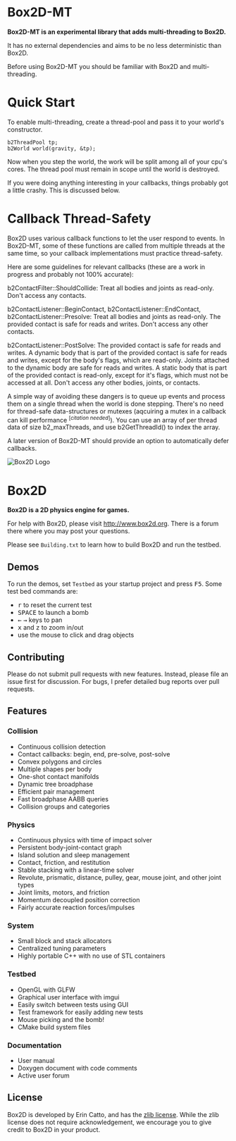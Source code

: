 
# Box2D-MT
**Box2D-MT is an experimental library that adds multi-threading to Box2D.**

It has no external dependencies and aims to be no less deterministic than Box2D.

Before using Box2D-MT you should be familiar with Box2D and multi-threading.

# Quick Start
To enable multi-threading, create a thread-pool and pass it to your world's constructor.

```
b2ThreadPool tp;
b2World world(gravity, &tp);
```

Now when you step the world, the work will be split among all of your cpu's cores.
The thread pool must remain in scope until the world is destroyed.

If you were doing anything interesting in your callbacks, things probably got a little crashy. This is discussed below.

# Callback Thread-Safety
Box2D uses various callback functions to let the user respond to events. In Box2D-MT, some of these functions
are called from multiple threads at the same time, so your callback implementations must practice thread-safety.

Here are some guidelines for relevant callbacks (these are a work in progress and probably not 100% accurate):

b2ContactFilter::ShouldCollide: Treat all bodies and joints as read-only. Don't access any contacts.

b2ContactListener::BeginContact, b2ContactListener::EndContact, b2ContactListener::Presolve:
Treat all bodies and joints as read-only. The provided contact is safe for reads and writes. Don't access any
other contacts.

b2ContactListener::PostSolve: The provided contact is safe for reads and writes. A dynamic body that is part of
the provided contact is safe for reads and writes, except for the body's flags, which are read-only. Joints
attached to the dynamic body are safe for reads and writes. A static body that is part of the provided contact
is read-only, except for it's flags, which must not be accessed at all. Don't access any other bodies, joints,
or contacts.

A simple way of avoiding these dangers is to queue up events and process them on a single thread when the world
is done stepping. There's no need for thread-safe data-structures or mutexes (aqcuiring a mutex in a callback can
kill performance <sup>[*citation needed*]</sup>). You can use an array of per thread data of size b2_maxThreads, and use b2GetThreadId() to index
the array.

A later version of Box2D-MT should provide an option to automatically defer callbacks.



![Box2D Logo](http://box2d.org/images/icon.gif)

# Box2D 

**Box2D is a 2D physics engine for games.**

For help with Box2D, please visit http://www.box2d.org. There is a forum there where you may post your questions.

Please see `Building.txt` to learn how to build Box2D and run the testbed.

## Demos

To run the demos, set `Testbed` as your startup project and press <kbd>F5</kbd>. Some test bed commands are:

- <kbd>r</kbd> to reset the current test
- <kbd>SPACE</kbd> to launch a bomb
- <kbd>&larr;</kbd> <kbd>&rarr;</kbd> keys to pan
- <kbd>x</kbd> and <kbd>z</kbd> to zoom in/out
- use the mouse to click and drag objects

## Contributing

Please do not submit pull requests with new features. Instead, please file an issue first for discussion. For bugs, I prefer detailed bug reports over pull requests.

## Features

### Collision
- Continuous collision detection
- Contact callbacks: begin, end, pre-solve, post-solve
- Convex polygons and circles
- Multiple shapes per body
- One-shot contact manifolds
- Dynamic tree broadphase
- Efficient pair management
- Fast broadphase AABB queries
- Collision groups and categories

### Physics
- Continuous physics with time of impact solver
- Persistent body-joint-contact graph
- Island solution and sleep management
- Contact, friction, and restitution
- Stable stacking with a linear-time solver
- Revolute, prismatic, distance, pulley, gear, mouse joint, and other joint types
- Joint limits, motors, and friction
- Momentum decoupled position correction
- Fairly accurate reaction forces/impulses

### System
- Small block and stack allocators
- Centralized tuning parameters
- Highly portable C++ with no use of STL containers

### Testbed
- OpenGL with GLFW
- Graphical user interface with imgui
- Easily switch between tests using GUI
- Test framework for easily adding new tests
- Mouse picking and the bomb!
- CMake build system files

### Documentation
- User manual
- Doxygen document with code comments
- Active user forum

## License

Box2D is developed by Erin Catto, and has the [zlib license](http://en.wikipedia.org/wiki/Zlib_License). While the zlib license does not require acknowledgement, we encourage you to give credit to Box2D in your product.
